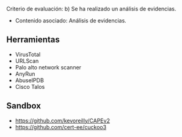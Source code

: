 Criterio de evaluación:
b) Se ha realizado un análisis de evidencias.

* Contenido asociado: Análisis de evidencias.


## Herramientas
- VirusTotal
- URLScan
- Palo alto network scanner
- AnyRun
- AbuseIPDB
- Cisco Talos

## Sandbox
- https://github.com/kevoreilly/CAPEv2
- https://github.com/cert-ee/cuckoo3